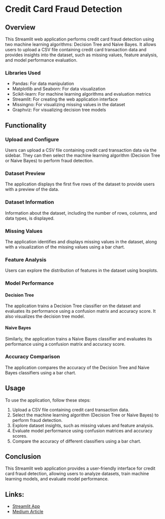 # Credit Card Fraud Detection

## Overview

This Streamlit web application performs credit card fraud detection using two machine learning algorithms: Decision Tree and Naive Bayes. It allows users to upload a CSV file containing credit card transaction data and provides insights into the dataset, such as missing values, feature analysis, and model performance evaluation.

### Libraries Used

- Pandas: For data manipulation
- Matplotlib and Seaborn: For data visualization
- Scikit-learn: For machine learning algorithms and evaluation metrics
- Streamlit: For creating the web application interface
- Missingno: For visualizing missing values in the dataset
- Graphviz: For visualizing decision tree models

## Functionality

### Upload and Configure

Users can upload a CSV file containing credit card transaction data via the sidebar. They can then select the machine learning algorithm (Decision Tree or Naive Bayes) to perform fraud detection.

### Dataset Preview

The application displays the first five rows of the dataset to provide users with a preview of the data.

### Dataset Information

Information about the dataset, including the number of rows, columns, and data types, is displayed.

### Missing Values

The application identifies and displays missing values in the dataset, along with a visualization of the missing values using a bar chart.

### Feature Analysis

Users can explore the distribution of features in the dataset using boxplots.

### Model Performance

#### Decision Tree

The application trains a Decision Tree classifier on the dataset and evaluates its performance using a confusion matrix and accuracy score. It also visualizes the decision tree model.

#### Naive Bayes

Similarly, the application trains a Naive Bayes classifier and evaluates its performance using a confusion matrix and accuracy score.

### Accuracy Comparison

The application compares the accuracy of the Decision Tree and Naive Bayes classifiers using a bar chart.

## Usage

To use the application, follow these steps:

1. Upload a CSV file containing credit card transaction data.
2. Select the machine learning algorithm (Decision Tree or Naive Bayes) to perform fraud detection.
3. Explore dataset insights, such as missing values and feature analysis.
4. Evaluate model performance using confusion matrices and accuracy scores.
5. Compare the accuracy of different classifiers using a bar chart.

## Conclusion

This Streamlit web application provides a user-friendly interface for credit card fraud detection, allowing users to analyze datasets, train machine learning models, and evaluate model performance.

## Links:
- [Streamlit App](#)
- [Medium Article](#)
